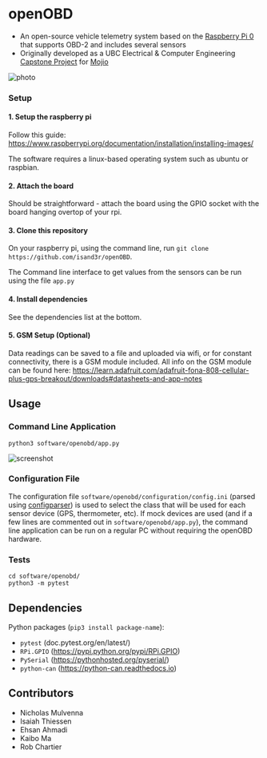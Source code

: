 # openOBD
- An open-source vehicle telemetry system based on the [Raspberry Pi 0](https://www.raspberrypi.org/blog/raspberry-pi-zero) that supports OBD-2 and includes several sensors
- Originally developed as a UBC Electrical & Computer Engineering [Capstone Project](https://www.ece.ubc.ca/courses/capstones) for [Mojio](https://www.moj.io/)

![photo](https://raw.githubusercontent.com/isand3r/openOBD/master/docs/photo.jpg)

### Setup


#### 1. Setup the raspberry pi

Follow this guide: https://www.raspberrypi.org/documentation/installation/installing-images/

The software requires a linux-based operating system such as ubuntu or raspbian.

#### 2. Attach the board

Should be straightforward - attach the board using the GPIO socket with the board hanging overtop of your rpi.

#### 3. Clone this repository
On your raspberry pi, using the command line, run `git clone https://github.com/isand3r/openOBD`.

The Command line interface to get values from the sensors can be run using the file `app.py`

#### 4. Install dependencies

See the dependencies list at the bottom.

#### 5. GSM Setup (Optional)

Data readings can be saved to a file and uploaded via wifi, or for constant connectivity, there is a GSM module included.
All info on the GSM module can be found here: https://learn.adafruit.com/adafruit-fona-808-cellular-plus-gps-breakout/downloads#datasheets-and-app-notes

## Usage

### Command Line Application
```
python3 software/openobd/app.py
```

![screenshot](https://raw.githubusercontent.com/isand3r/openOBD/master/docs/screenshot.png)

### Configuration File
The configuration file `software/openobd/configuration/config.ini` (parsed using [configparser](https://docs.python.org/3/library/configparser.html)) is used to select the class that will be used for each sensor device (GPS, thermometer, etc). If mock devices are used (and if a few lines are commented out in `software/openobd/app.py`), the command line application can be run on a regular PC without requiring the openOBD hardware.

### Tests
```
cd software/openobd/
python3 -m pytest
```

## Dependencies
Python packages (`pip3 install package-name`):
* `pytest` (doc.pytest.org/en/latest/)
* `RPi.GPIO` (https://pypi.python.org/pypi/RPi.GPIO)
* `PySerial` (https://pythonhosted.org/pyserial/)
* `python-can` (https://python-can.readthedocs.io)

## Contributors
* Nicholas Mulvenna
* Isaiah Thiessen
* Ehsan Ahmadi
* Kaibo Ma
* Rob Chartier
